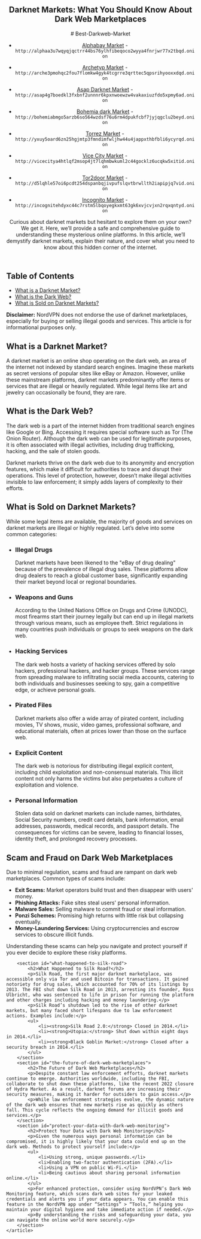 <body>
    <article>
        <header>
            <h1>Darknet Markets: What You Should Know About Dark Web Marketplaces</h1>
          # Best-Darkweb-Market
<ul dir="auto">
  <li>
<p dir="auto"><a href="http://alphaa3u7wqyqjqctrr44bs76ylhfibeqoco2wyya4fnrjwr77x2tbqd.onion" rel="nofollow">Alphabay Market</a> - <code>http://alphaa3u7wqyqjqctrr44bs76ylhfibeqoco2wyya4fnrjwr77x2tbqd.onion</code></p>
</li>
  <li>
<p dir="auto"><a href="http://arche3pmohqc2fou7flomkw4gyk4tcgrre3qrttec5qpsrihyooxxdqd.onion" rel="nofollow">Archetyp Market</a> - <code>http://arche3pmohqc2fou7flomkw4gyk4tcgrre3qrttec5qpsrihyooxxdqd.onion</code></p>
</li>
<li>
<p dir="auto"><a href="http://asap4g7boedkl3fxbnf2unnnr6kpxnwoewzw4vakaxiuzfdo5xpmy6ad.onion" rel="nofollow">Asap Darknet Market</a> - <code>http://asap4g7boedkl3fxbnf2unnnr6kpxnwoewzw4vakaxiuzfdo5xpmy6ad.onion</code></p>
</li>
<li>
<p dir="auto"><a href="http://bohemiabmgo5arzb6so564wzdsf76u6rm4dpukfcbf7jyjqgclu2beyd.onion" rel="nofollow">Bohemia dark Market</a> - <code>http://bohemiabmgo5arzb6so564wzdsf76u6rm4dpukfcbf7jyjqgclu2beyd.onion</code></p>
</li>
<li>
<p dir="auto"><a href="http://yxuy5oard6zn25hgjmtp3fmndimfwljhw44u4jappxthbfbli6ycyrqd.onion" rel="nofollow">Torrez Market</a> - <code>http://yxuy5oard6zn25hgjmtp3fmndimfwljhw44u4jappxthbfbli6ycyrqd.onion</code></p>
</li>
<li>
<p dir="auto"><a href="http://vicecitya4htlqf2msop4jt7lqhmbwkuml2c44gocklz6ucqkw5xitid.onion" rel="nofollow">Vice City Market</a> - <code>http://vicecitya4htlqf2msop4jt7lqhmbwkuml2c44gocklz6ucqkw5xitid.onion</code></p>
</li>
<li>
<p dir="auto"><a href="http://d5lqhle57oi6pcdt254dspanbqjivpufslqvtbrwllth2iapipjq7vid.onion" rel="nofollow">Tor2door Market</a> - <code>http://d5lqhle57oi6pcdt254dspanbqjivpufslqvtbrwllth2iapipjq7vid.onion</code></p>
</li>
<li>
<p dir="auto"><a href="http://incognitehdyxc44c7rstm5lbqoyegkxmt63gk6xvjcvjxn2rqxqntyd.onion" rel="nofollow">Incognito Market</a> - <code>http://incognitehdyxc44c7rstm5lbqoyegkxmt63gk6xvjcvjxn2rqxqntyd.onion</code></p>
</li>
</ul>
            <p>Curious about darknet markets but hesitant to explore them on your own? We get it. Here, we’ll provide a safe and comprehensive guide to understanding these mysterious online platforms. In this article, we’ll demystify darknet markets, explain their nature, and cover what you need to know about this hidden corner of the internet.</p>
        </header>
        <nav>
            <h2>Table of Contents</h2>
            <ul>
                <li><a href="#what-is-a-darknet-market">What is a Darknet Market?</a></li>
                <li><a href="#what-is-the-dark-web">What is the Dark Web?</a></li>
                <li><a href="#what-is-sold-on-darknet-markets">What is Sold on Darknet Markets?</a></li>
            </ul>
        </nav>
        <section id="disclaimer">
            <p><strong>Disclaimer:</strong> NordVPN does not endorse the use of darknet marketplaces, especially for buying or selling illegal goods and services. This article is for informational purposes only.</p>
        </section>
        <section id="what-is-a-darknet-market">
            <h2>What is a Darknet Market?</h2>
            <p>A darknet market is an online shop operating on the dark web, an area of the internet not indexed by standard search engines. Imagine these markets as secret versions of popular sites like eBay or Amazon. However, unlike these mainstream platforms, darknet markets predominantly offer items or services that are illegal or heavily regulated. While legal items like art and jewelry can occasionally be found, they are rare.</p>
        </section>
        <section id="what-is-the-dark-web">
            <h2>What is the Dark Web?</h2>
            <p>The dark web is a part of the internet hidden from traditional search engines like Google or Bing. Accessing it requires special software such as Tor (The Onion Router). Although the dark web can be used for legitimate purposes, it is often associated with illegal activities, including drug trafficking, hacking, and the sale of stolen goods.</p>
            <p>Darknet markets thrive on the dark web due to its anonymity and encryption features, which make it difficult for authorities to trace and disrupt their operations. This level of protection, however, doesn’t make illegal activities invisible to law enforcement; it simply adds layers of complexity to their efforts.</p>
        </section>
        <section id="what-is-sold-on-darknet-markets">
            <h2>What is Sold on Darknet Markets?</h2>
            <p>While some legal items are available, the majority of goods and services on darknet markets are illegal or highly regulated. Let’s delve into some common categories:</p>
            <ul>
                <li>
                    <h3>Illegal Drugs</h3>
                    <p>Darknet markets have been likened to the "eBay of drug dealing" because of the prevalence of illegal drug sales. These platforms allow drug dealers to reach a global customer base, significantly expanding their market beyond local or regional boundaries.</p>
                </li>
                <li>
                    <h3>Weapons and Guns</h3>
                    <p>According to the United Nations Office on Drugs and Crime (UNODC), most firearms start their journey legally but can end up in illegal markets through various means, such as employee theft. Strict regulations in many countries push individuals or groups to seek weapons on the dark web.</p>
                </li>
                <li>
                    <h3>Hacking Services</h3>
                    <p>The dark web hosts a variety of hacking services offered by solo hackers, professional hackers, and hacker groups. These services range from spreading malware to infiltrating social media accounts, catering to both individuals and businesses seeking to spy, gain a competitive edge, or achieve personal goals.</p>
                </li>
                <li>
                    <h3>Pirated Files</h3>
                    <p>Darknet markets also offer a wide array of pirated content, including movies, TV shows, music, video games, professional software, and educational materials, often at prices lower than those on the surface web.</p>
                </li>
                <li>
                    <h3>Explicit Content</h3>
                    <p>The dark web is notorious for distributing illegal explicit content, including child exploitation and non-consensual materials. This illicit content not only harms the victims but also perpetuates a culture of exploitation and violence.</p>
                </li>
                <li>
                    <h3>Personal Information</h3>
                    <p>Stolen data sold on darknet markets can include names, birthdates, Social Security numbers, credit card details, bank information, email addresses, passwords, medical records, and passport details. The consequences for victims can be severe, leading to financial losses, identity theft, and prolonged recovery processes.</p>
                </li>
            </ul>
        </section>
        <section id="scam-and-fraud-on-dark-web-marketplaces">
            <h2>Scam and Fraud on Dark Web Marketplaces</h2>
            <p>Due to minimal regulation, scams and fraud are rampant on dark web marketplaces. Common types of scams include:</p>
            <ul>
                <li><strong>Exit Scams:</strong> Market operators build trust and then disappear with users' money.</li>
                <li><strong>Phishing Attacks:</strong> Fake sites steal users' personal information.</li>
                <li><strong>Malware Sales:</strong> Selling malware to commit fraud or steal information.</li>
                <li><strong>Ponzi Schemes:</strong> Promising high returns with little risk but collapsing eventually.</li>
                <li><strong>Money-Laundering Services:</strong> Using cryptocurrencies and escrow services to obscure illicit funds.</li>
            </ul>
            <p>Understanding these scams can help you navigate and protect yourself if you ever decide to explore these risky platforms.</p>
        </section>

        <section id="what-happened-to-silk-road">
            <h2>What Happened to Silk Road?</h2>
            <p>Silk Road, the first major darknet marketplace, was accessible only via Tor and used Bitcoin for transactions. It gained notoriety for drug sales, which accounted for 70% of its listings by 2013. The FBI shut down Silk Road in 2013, arresting its founder, Ross Ulbricht, who was sentenced to life in prison for running the platform and other charges including hacking and money laundering.</p>
            <p>Silk Road’s shutdown led to the rise of other darknet markets, but many faced short lifespans due to law enforcement actions. Examples include:</p>
            <ul>
                <li><strong>Silk Road 2.0:</strong> Closed in 2014.</li>
                <li><strong>Utopia:</strong> Shut down within eight days in 2014.</li>
                <li><strong>Black Goblin Market:</strong> Closed after a security breach in 2014.</li>
            </ul>
        </section>
        <section id="the-future-of-dark-web-marketplaces">
            <h2>The Future of Dark Web Marketplaces</h2>
            <p>Despite constant law enforcement efforts, darknet markets continue to emerge. Authorities worldwide, including the FBI, collaborate to shut down these platforms, like the recent 2022 closure of Hydra Market. As a result, darknet forums are increasing their security measures, making it harder for outsiders to gain access.</p>
            <p>While law enforcement strategies evolve, the dynamic nature of the dark web ensures that new markets rise as quickly as others fall. This cycle reflects the ongoing demand for illicit goods and services.</p>
        </section>
        <section id="protect-your-data-with-dark-web-monitoring">
            <h2>Protect Your Data with Dark Web Monitoring</h2>
            <p>Given the numerous ways personal information can be compromised, it is highly likely that your data could end up on the dark web. Methods to protect yourself include:</p>
            <ul>
                <li>Using strong, unique passwords.</li>
                <li>Enabling two-factor authentication (2FA).</li>
                <li>Using a VPN on public Wi-Fi.</li>
                <li>Being cautious about sharing personal information online.</li>
            </ul>
            <p>For enhanced protection, consider using NordVPN’s Dark Web Monitoring feature, which scans dark web sites for your leaked credentials and alerts you if your data appears. You can enable this feature in the NordVPN app under “Settings” > “Tools,” helping you maintain your digital hygiene and take immediate action if needed.</p>
            <p>By understanding the risks and safeguarding your data, you can navigate the online world more securely.</p>
        </section>
    </article>
</body>
